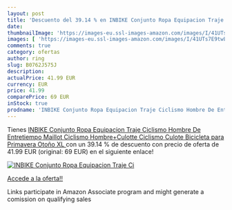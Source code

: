 ```yaml
---
layout: post
title: 'Descuento del 39.14 % en INBIKE Conjunto Ropa Equipacion Traje Ci'
date: 
thumbnailImage: 'https://images-eu.ssl-images-amazon.com/images/I/41UTs7E9twL._SL200_.jpg'
images: [ 'https://images-eu.ssl-images-amazon.com/images/I/41UTs7E9twL._SL200_.jpg' ]
comments: true
category: ofertas
author: ring
slug: B0762J575J
description:
actualPrice: 41.99 EUR
currency: EUR
price: 41.99
comparePrice: 69 EUR
inStock: true
prodname: 'INBIKE Conjunto Ropa Equipacion Traje Ciclismo Hombre De Entretiempo  Maillot Ciclismo Hombre+Culotte Ciclismo Culote Bicicleta para Primavera Otoño XL '
---
```


Tienes [INBIKE Conjunto Ropa Equipacion Traje Ciclismo Hombre De Entretiempo  Maillot Ciclismo Hombre+Culotte Ciclismo Culote Bicicleta para Primavera Otoño XL ](https://www.amazon.es/dp/B0762J575J/?tag=tolees-21) con un 39.14 % de descuento con precio de oferta de 41.99 EUR (original: 69 EUR) en el siguiente enlace!

[![INBIKE Conjunto Ropa Equipacion Traje Ci](https://images-eu.ssl-images-amazon.com/images/I/41UTs7E9twL._SL200_.jpg)](https://www.amazon.es/dp/B0762J575J/?tag=tolees-21)

[Accede a la oferta!!](https://www.amazon.es/dp/B0762J575J/?tag=tolees-21)

Links participate in Amazon Associate program and might generate a comission on qualifying sales



